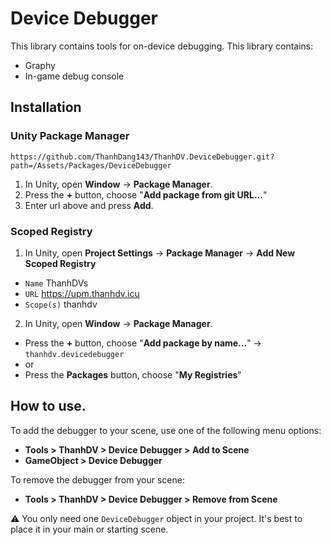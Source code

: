 # Device Debugger
This library contains tools for on-device debugging.
This library contains:
- Graphy
- In-game debug console

## Installation
### Unity Package Manager
```
https://github.com/ThanhDang143/ThanhDV.DeviceDebugger.git?path=/Assets/Packages/DeviceDebugger
```

1. In Unity, open **Window** → **Package Manager**.
2. Press the **+** button, choose "**Add package from git URL...**"
3. Enter url above and press **Add**.

### Scoped Registry

1. In Unity, open **Project Settings** → **Package Manager** → **Add New Scoped Registry**
- ``Name`` ThanhDVs
- ``URL`` https://upm.thanhdv.icu
- ``Scope(s)`` thanhdv

2. In Unity, open **Window** → **Package Manager**.
- Press the **+** button, choose "**Add package by name...**" → ``thanhdv.devicedebugger``
- or
- Press the **Packages** button, choose "**My Registries**"

## How to use.
To add the debugger to your scene, use one of the following menu options:
- **Tools > ThanhDV > Device Debugger > Add to Scene**
- **GameObject > Device Debugger**

To remove the debugger from your scene:
- **Tools > ThanhDV > Device Debugger > Remove from Scene**

⚠️ You only need one `DeviceDebugger` object in your project. It's best to place it in your main or starting scene.